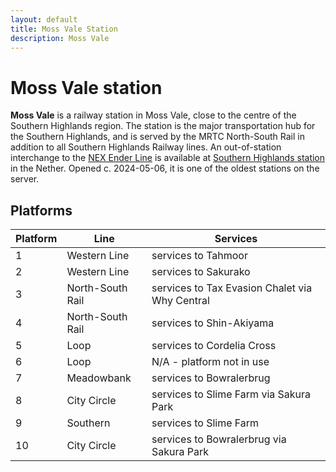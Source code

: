 ```yaml
---
layout: default
title: Moss Vale Station
description: Moss Vale
---
```


# Moss Vale station

**Moss Vale** is a railway station in Moss Vale, close to the centre of the
Southern Highlands region. The station is the major transportation hub for the
Southern Highlands, and is served by the MRTC North-South Rail in addition to all
Southern Highlands Railway lines. An out-of-station interchange to the
[NEX Ender Line](/rail-lines/nex-ender-line) is available at
[Southern Highlands station](/rail-lines/nex-ender-line) in the Nether.
Opened c. 2024-05-06, it is one of the oldest
stations on the server.

## Platforms

Platform | Line | Services
---|---|---
1 | Western Line | services to Tahmoor
2 | Western Line | services to Sakurako
3 | North-South Rail | services to Tax Evasion Chalet via Why Central
4 | North-South Rail | services to Shin-Akiyama
5 | Loop | services to Cordelia Cross
6 | Loop | N/A - platform not in use
7 | Meadowbank | services to Bowralerbrug
8 | City Circle | services to Slime Farm via Sakura Park
9 | Southern | services to Slime Farm
10 | City Circle | services to Bowralerbrug via Sakura Park
